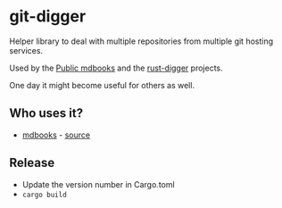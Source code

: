 # git-digger

Helper library to deal with multiple repositories from multiple git hosting services.

Used by the [Public mdbooks](https://mdbooks.code-maven.com/) and the [rust-digger](https://rust-digger.code-maven.com/) projects.

One day it might become useful for others as well.

## Who uses it?

* [mdbooks](https://mdbooks.code-maven.com/) - [source](https://github.com/szabgab/mdbooks.code-maven.com)


## Release

* Update the version number in Cargo.toml
* `cargo build`
